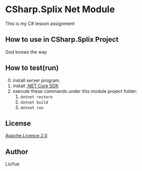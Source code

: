 # CSharp.Splix Net Module

This is my C# lesson assignment

## How to use in CSharp.Splix Project

God knows the way

## How to test(run)

0. install server program.
1. install [.NET Core SDK](https://www.microsoft.com/net/core#windowscmd)
2. execute these commands under this module project folder:
	1. `dotnet restore`
	2. `dotnet build`
	3. `dotnet run`

## License

[Apache Licence 2.0](LICENSE)

## Author

LiuYue